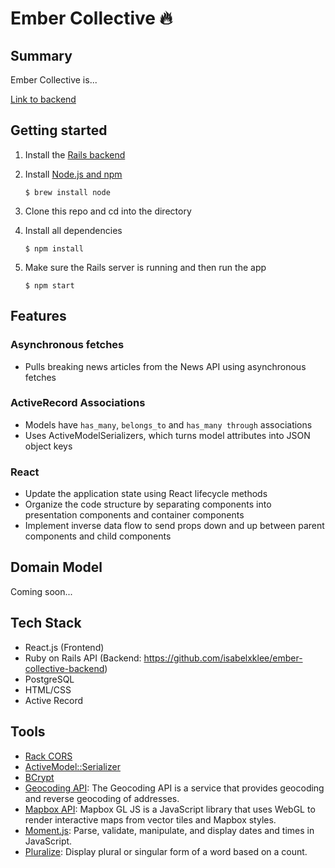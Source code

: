 Ember Collective 🔥
========================

## Summary
Ember Collective is...

[Link to backend](https://github.com/isabelxklee/ember-collective-backend)

## Getting started
1. Install the [Rails backend](https://github.com/isabelxklee/ember-collective-backend)
2. Install [Node.js and npm](https://www.npmjs.com/get-npm)

    ```$ brew install node```
    
3. Clone this repo and cd into the directory
4. Install all dependencies

    ```$ npm install```

5. Make sure the Rails server is running and then run the app

    ```$ npm start```

## Features

### Asynchronous fetches
* Pulls breaking news articles from the News API using asynchronous fetches

### ActiveRecord Associations
* Models have `has_many`, `belongs_to` and `has_many through` associations
* Uses ActiveModelSerializers, which turns model attributes into JSON object keys

### React
* Update the application state using React lifecycle methods
* Organize the code structure by separating components into presentation components and container components
* Implement inverse data flow to send props down and up between parent components and child components

## Domain Model
Coming soon...

## Tech Stack
* React.js (Frontend)
* Ruby on Rails API (Backend: https://github.com/isabelxklee/ember-collective-backend)
* PostgreSQL
* HTML/CSS
* Active Record

## Tools
* [Rack CORS](https://github.com/cyu/rack-cors)
* [ActiveModel::Serializer](https://github.com/rails-api/active_model_serializers)
* [BCrypt](https://github.com/codahale/bcrypt-ruby)
* [Geocoding API](https://developers.google.com/maps/documentation/geocoding/start): The Geocoding API is a service that provides geocoding and reverse geocoding of addresses.
* [Mapbox API](https://docs.mapbox.com/mapbox-gl-js/api/): Mapbox GL JS is a JavaScript library that uses WebGL to render interactive maps from vector tiles and Mapbox styles.
* [Moment.js](https://momentjs.com): Parse, validate, manipulate, and display dates and times in JavaScript.
* [Pluralize](https://www.npmjs.com/package/react-pluralize): Display plural or singular form of a word based on a count.
